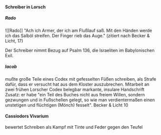#### Schreiber in Lorsch
##### Rado
![[Rado]]
"Ach ich Armer, der ich am Flußlauf saß. Mit den Händen werde ich das Salböl streifen. Der Finger rieb das Auge." 
(zitiert nach Becker & Licht, 17)

Der Schreiber nimmt Bezug auf Psalm 136, die Israeliten im Babylonischen Exil.

##### Iacob
mußte große Teile eines Codex mit gefesselten Füßen schreiben, als Strafe dafür, dass er versucht hat aus dem Kloster auszubrechen.
Mitarbeit an zwei frühen Lorscher Codex belegbar
markante, insulare Handschrift
Zusatz: er habe "ein Teil des Buches nicht aus freiem Willen, sondern gezwungen und in Fußschellen gelegt, so wie man verdientermaßen einen unstetigen und flüchtigen (Mönch) fesselt". Becker & Licht 10




#### Cassiodors Vivarium
bewertet Schreiben als Kampf mit Tinte und Feder gegen den Teufel
